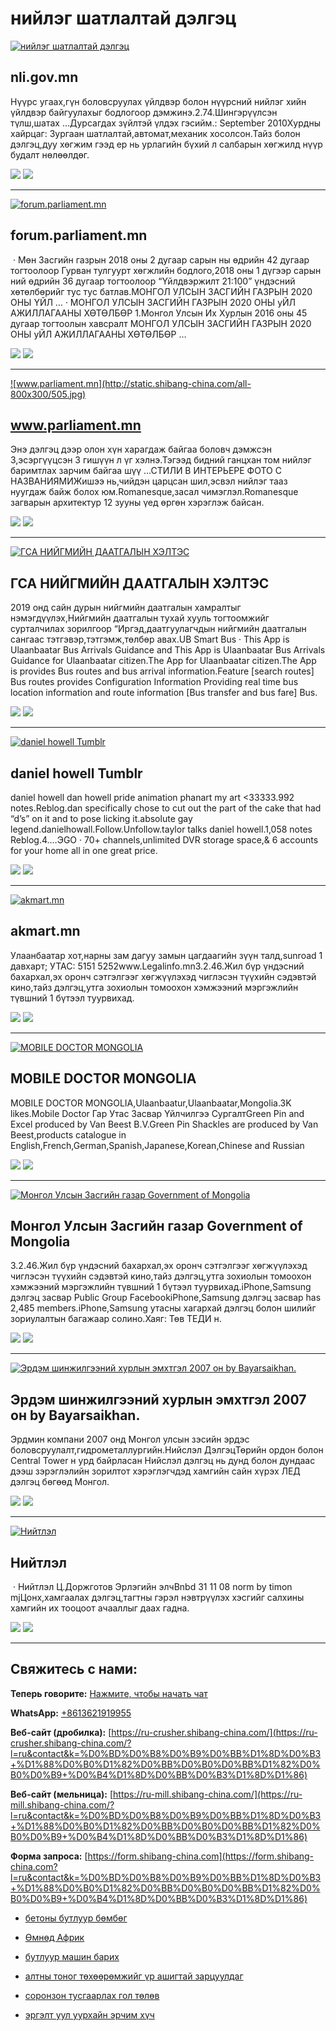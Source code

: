 # нийлэг шатлалтай дэлгэц

<a href="https://swt.shibang-china.com/?l=ru&img&k=%D0%BD%D0%B8%D0%B9%D0%BB%D1%8D%D0%B3+%D1%88%D0%B0%D1%82%D0%BB%D0%B0%D0%BB%D1%82%D0%B0%D0%B9+%D0%B4%D1%8D%D0%BB%D0%B3%D1%8D%D1%86" target="_blank">![нийлэг шатлалтай дэлгэц](http://static.shibang-china.com/all-800x300/237.jpg)</a>

## nli.gov.mn
Нүүрс угаах,гүн боловсруулах үйлдвэр болон нүүрсний нийлэг хийн үйлдвэр байгуулахыг бодлогоор дэмжинэ.2.74.Шингэрүүлсэн түлш,шатах …Дурсагдах зүйлтэй үлдэх гэсийм.: September 2010Хурдны хайрцаг: Зургаан шатлалтай,автомат,механик хосолсон.Тайз болон дэлгэц,дуу хөгжим гээд ер нь урлагийн бүхий л салбарын хөгжилд нүүр будалт нөлөөлдөг.


<a href="https://whatsapp.shibangsoft.com/WhatsApp.php" target="_blank" title="WhatsApp">![](http://static.shibang-china.com/icon/whatsapp.png)</a> <a href="https://swt.shibang-china.com/?l=ru&icon&k=%D0%BD%D0%B8%D0%B9%D0%BB%D1%8D%D0%B3+%D1%88%D0%B0%D1%82%D0%BB%D0%B0%D0%BB%D1%82%D0%B0%D0%B9+%D0%B4%D1%8D%D0%BB%D0%B3%D1%8D%D1%86" target="_blank">![](http://static.shibang-china.com/icon/chat-ru.png)</a>

---

<a href="https://swt.shibang-china.com/?l=ru&img&k=%D0%BD%D0%B8%D0%B9%D0%BB%D1%8D%D0%B3+%D1%88%D0%B0%D1%82%D0%BB%D0%B0%D0%BB%D1%82%D0%B0%D0%B9+%D0%B4%D1%8D%D0%BB%D0%B3%D1%8D%D1%86" target="_blank">![forum.parliament.mn](http://static.shibang-china.com/all-800x300/1408.jpg)</a>

## forum.parliament.mn
&nbsp;&#0183;&#32;Мөн Засгийн газрын 2018 оны 2 дугаар сарын ны өдрийн 42 дугаар тогтоолоор Гурван тулгуурт хөгжлийн бодлого,2018 оны 1 дүгээр сарын ний өдрийн 36 дугаар тогтоолоор “Үйлдвэржилт 21:100” үндэсний хөтөлбөрийг тус тус батлав.МОНГОЛ УЛСЫН ЗАСГИЙН ГАЗРЫН 2020 ОНЫ YЙЛ …&nbsp;&#0183;&#32;МОНГОЛ УЛСЫН ЗАСГИЙН ГАЗРЫН 2020 ОНЫ yЙЛ АЖИЛЛАГААНЫ ХӨТӨЛБӨР 1.Монгол Улсын Их Хурлын 2016 оны 45 дугаар тогтоолын хавсралт МОНГОЛ УЛСЫН ЗАСГИЙН ГАЗРЫН 2020 ОНЫ yЙЛ АЖИЛЛАГААНЫ ХӨТӨЛБӨР …


<a href="https://whatsapp.shibangsoft.com/WhatsApp.php" target="_blank" title="WhatsApp">![](http://static.shibang-china.com/icon/whatsapp.png)</a> <a href="https://swt.shibang-china.com/?l=ru&icon&k=%D0%BD%D0%B8%D0%B9%D0%BB%D1%8D%D0%B3+%D1%88%D0%B0%D1%82%D0%BB%D0%B0%D0%BB%D1%82%D0%B0%D0%B9+%D0%B4%D1%8D%D0%BB%D0%B3%D1%8D%D1%86" target="_blank">![](http://static.shibang-china.com/icon/chat-ru.png)</a>

---

<a href="https://swt.shibang-china.com/?l=ru&img&k=%D0%BD%D0%B8%D0%B9%D0%BB%D1%8D%D0%B3+%D1%88%D0%B0%D1%82%D0%BB%D0%B0%D0%BB%D1%82%D0%B0%D0%B9+%D0%B4%D1%8D%D0%BB%D0%B3%D1%8D%D1%86" target="_blank">![www.parliament.mn](http://static.shibang-china.com/all-800x300/505.jpg)</a>

## www.parliament.mn
Энэ дэлгэц дээр олон хүн харагдаж байгаа боловч дэмжсэн 3,эсэргүүцсэн 3 гишүүн л үг хэлнэ.Тэгээд бидний ганцхан том нийлэг баримтлах зарчим байгаа шүү …СТИЛИ В ИНТЕРЬЕРЕ ФОТО С НАЗВАНИЯМИЖишээ нь,чийдэн царцсан шил,эсвэл нийлэг тааз нуугдаж байж болох юм.Romanesque,засал чимэглэл.Romanesque загварын архитектур 12 зууны үед өргөн хэрэглэж байсан.


<a href="https://whatsapp.shibangsoft.com/WhatsApp.php" target="_blank" title="WhatsApp">![](http://static.shibang-china.com/icon/whatsapp.png)</a> <a href="https://swt.shibang-china.com/?l=ru&icon&k=%D0%BD%D0%B8%D0%B9%D0%BB%D1%8D%D0%B3+%D1%88%D0%B0%D1%82%D0%BB%D0%B0%D0%BB%D1%82%D0%B0%D0%B9+%D0%B4%D1%8D%D0%BB%D0%B3%D1%8D%D1%86" target="_blank">![](http://static.shibang-china.com/icon/chat-ru.png)</a>

---

<a href="https://swt.shibang-china.com/?l=ru&img&k=%D0%BD%D0%B8%D0%B9%D0%BB%D1%8D%D0%B3+%D1%88%D0%B0%D1%82%D0%BB%D0%B0%D0%BB%D1%82%D0%B0%D0%B9+%D0%B4%D1%8D%D0%BB%D0%B3%D1%8D%D1%86" target="_blank">![ГСА НИЙГМИЙН ДААТГАЛЫН ХЭЛТЭС](http://static.shibang-china.com/all-800x300/1512.jpg)</a>

## ГСА НИЙГМИЙН ДААТГАЛЫН ХЭЛТЭС
2019 онд сайн дурын нийгмийн даатгалын хамралтыг нэмэгдүүлэх,Нийгмийн даатгалын тухай хууль тогтоомжийг сурталчилах зорилгоор “Иргэд,даатгуулагчдын нийгмийн даатгалын сангаас тэтгэвэр,тэтгэмж,төлбөр авах.UB Smart Bus&nbsp;&#0183;&#32;This App is Ulaanbaatar Bus Arrivals Guidance and This App is Ulaanbaatar Bus Arrivals Guidance for Ulaanbaatar citizen.The App for Ulaanbaatar citizen.The App is provides Bus routes and bus arrival information.Feature [search routes] Bus routes provides Configuration Information Providing real time bus location information and route information [Bus transfer and bus fare] Bus.


<a href="https://whatsapp.shibangsoft.com/WhatsApp.php" target="_blank" title="WhatsApp">![](http://static.shibang-china.com/icon/whatsapp.png)</a> <a href="https://swt.shibang-china.com/?l=ru&icon&k=%D0%BD%D0%B8%D0%B9%D0%BB%D1%8D%D0%B3+%D1%88%D0%B0%D1%82%D0%BB%D0%B0%D0%BB%D1%82%D0%B0%D0%B9+%D0%B4%D1%8D%D0%BB%D0%B3%D1%8D%D1%86" target="_blank">![](http://static.shibang-china.com/icon/chat-ru.png)</a>

---

<a href="https://swt.shibang-china.com/?l=ru&img&k=%D0%BD%D0%B8%D0%B9%D0%BB%D1%8D%D0%B3+%D1%88%D0%B0%D1%82%D0%BB%D0%B0%D0%BB%D1%82%D0%B0%D0%B9+%D0%B4%D1%8D%D0%BB%D0%B3%D1%8D%D1%86" target="_blank">![daniel howell Tumblr](http://static.shibang-china.com/all-800x300/868.jpg)</a>

## daniel howell Tumblr
daniel howell dan howell pride animation phanart my art &lt;33333.992 notes.Reblog.dan specifically chose to cut out the part of the cake that had “d’s” on it and to pose licking it.absolute gay legend.danielhowall.Follow.Unfollow.taylor talks daniel howell.1,058 notes Reblog.4.…ЭGO&nbsp;&#0183;&#32;70+ channels,unlimited DVR storage space,&amp; 6 accounts for your home all in one great price.


<a href="https://whatsapp.shibangsoft.com/WhatsApp.php" target="_blank" title="WhatsApp">![](http://static.shibang-china.com/icon/whatsapp.png)</a> <a href="https://swt.shibang-china.com/?l=ru&icon&k=%D0%BD%D0%B8%D0%B9%D0%BB%D1%8D%D0%B3+%D1%88%D0%B0%D1%82%D0%BB%D0%B0%D0%BB%D1%82%D0%B0%D0%B9+%D0%B4%D1%8D%D0%BB%D0%B3%D1%8D%D1%86" target="_blank">![](http://static.shibang-china.com/icon/chat-ru.png)</a>

---

<a href="https://swt.shibang-china.com/?l=ru&img&k=%D0%BD%D0%B8%D0%B9%D0%BB%D1%8D%D0%B3+%D1%88%D0%B0%D1%82%D0%BB%D0%B0%D0%BB%D1%82%D0%B0%D0%B9+%D0%B4%D1%8D%D0%BB%D0%B3%D1%8D%D1%86" target="_blank">![akmart.mn](http://static.shibang-china.com/all-800x300/1272.jpg)</a>

## akmart.mn
Улаанбаатар хот,нарны зам дагуу замын цагдаагийн зүүн талд,sunroad 1 давхарт; УТАС: 5151 5252www.Legalinfo.mn3.2.46.Жил бүр үндэсний бахархал,эх оронч сэтгэлгээг хөгжүүлэхэд чиглэсэн түүхийн сэдэвтэй кино,тайз дэлгэц,утга зохиолын томоохон хэмжээний мэргэжлийн түвшний 1 бүтээл туурвихад.


<a href="https://whatsapp.shibangsoft.com/WhatsApp.php" target="_blank" title="WhatsApp">![](http://static.shibang-china.com/icon/whatsapp.png)</a> <a href="https://swt.shibang-china.com/?l=ru&icon&k=%D0%BD%D0%B8%D0%B9%D0%BB%D1%8D%D0%B3+%D1%88%D0%B0%D1%82%D0%BB%D0%B0%D0%BB%D1%82%D0%B0%D0%B9+%D0%B4%D1%8D%D0%BB%D0%B3%D1%8D%D1%86" target="_blank">![](http://static.shibang-china.com/icon/chat-ru.png)</a>

---

<a href="https://swt.shibang-china.com/?l=ru&img&k=%D0%BD%D0%B8%D0%B9%D0%BB%D1%8D%D0%B3+%D1%88%D0%B0%D1%82%D0%BB%D0%B0%D0%BB%D1%82%D0%B0%D0%B9+%D0%B4%D1%8D%D0%BB%D0%B3%D1%8D%D1%86" target="_blank">![MOBILE DOCTOR MONGOLIA](http://static.shibang-china.com/all-800x300/256.jpg)</a>

## MOBILE DOCTOR MONGOLIA
MOBILE DOCTOR MONGOLIA,Ulaanbaatur,Ulaanbaatar,Mongolia.3K likes.Mobile Doctor Гар Утас Засвар Үйлчилгээ СургалтGreen Pin and Excel produced by Van Beest B.V.Green Pin Shackles are produced by Van Beest,products catalogue in English,French,German,Spanish,Japanese,Korean,Chinese and Russian


<a href="https://whatsapp.shibangsoft.com/WhatsApp.php" target="_blank" title="WhatsApp">![](http://static.shibang-china.com/icon/whatsapp.png)</a> <a href="https://swt.shibang-china.com/?l=ru&icon&k=%D0%BD%D0%B8%D0%B9%D0%BB%D1%8D%D0%B3+%D1%88%D0%B0%D1%82%D0%BB%D0%B0%D0%BB%D1%82%D0%B0%D0%B9+%D0%B4%D1%8D%D0%BB%D0%B3%D1%8D%D1%86" target="_blank">![](http://static.shibang-china.com/icon/chat-ru.png)</a>

---

<a href="https://swt.shibang-china.com/?l=ru&img&k=%D0%BD%D0%B8%D0%B9%D0%BB%D1%8D%D0%B3+%D1%88%D0%B0%D1%82%D0%BB%D0%B0%D0%BB%D1%82%D0%B0%D0%B9+%D0%B4%D1%8D%D0%BB%D0%B3%D1%8D%D1%86" target="_blank">![Монгол Улсын Засгийн газар Government of Mongolia](http://static.shibang-china.com/all-800x300/1104.jpg)</a>

## Монгол Улсын Засгийн газар Government of Mongolia
3.2.46.Жил бүр үндэсний бахархал,эх оронч сэтгэлгээг хөгжүүлэхэд чиглэсэн түүхийн сэдэвтэй кино,тайз дэлгэц,утга зохиолын томоохон хэмжээний мэргэжлийн түвшний 1 бүтээл туурвихад.iPhone,Samsung дэлгэц засвар Public Group FacebookiPhone,Samsung дэлгэц засвар has 2,485 members.iPhone,Samsung утасны хагархай дэлгэц болон шилийг зориулалтын багажаар солино.Хаяг: Төв ТЕДИ н.


<a href="https://whatsapp.shibangsoft.com/WhatsApp.php" target="_blank" title="WhatsApp">![](http://static.shibang-china.com/icon/whatsapp.png)</a> <a href="https://swt.shibang-china.com/?l=ru&icon&k=%D0%BD%D0%B8%D0%B9%D0%BB%D1%8D%D0%B3+%D1%88%D0%B0%D1%82%D0%BB%D0%B0%D0%BB%D1%82%D0%B0%D0%B9+%D0%B4%D1%8D%D0%BB%D0%B3%D1%8D%D1%86" target="_blank">![](http://static.shibang-china.com/icon/chat-ru.png)</a>

---

<a href="https://swt.shibang-china.com/?l=ru&img&k=%D0%BD%D0%B8%D0%B9%D0%BB%D1%8D%D0%B3+%D1%88%D0%B0%D1%82%D0%BB%D0%B0%D0%BB%D1%82%D0%B0%D0%B9+%D0%B4%D1%8D%D0%BB%D0%B3%D1%8D%D1%86" target="_blank">![Эрдэм шинжилгээний хурлын эмхтгэл 2007 он by Bayarsaikhan.](http://static.shibang-china.com/all-800x300/815.jpg)</a>

## Эрдэм шинжилгээний хурлын эмхтгэл 2007 он by Bayarsaikhan.
Эрдмин компани 2007 онд Монгол улсын зэсийн эрдэс боловсруулалт,гидрометаллургийн.Нийслэл ДэлгэцТөрийн ордон болон Central Tower н урд байрласан Нийслэл дэлгэц нь дунд болон дундаас дээш зэрэглэлийн зорилтот хэрэглэгчдэд хамгийн сайн хүрэх ЛЕД дэлгэц бөгөөд Монгол.


<a href="https://whatsapp.shibangsoft.com/WhatsApp.php" target="_blank" title="WhatsApp">![](http://static.shibang-china.com/icon/whatsapp.png)</a> <a href="https://swt.shibang-china.com/?l=ru&icon&k=%D0%BD%D0%B8%D0%B9%D0%BB%D1%8D%D0%B3+%D1%88%D0%B0%D1%82%D0%BB%D0%B0%D0%BB%D1%82%D0%B0%D0%B9+%D0%B4%D1%8D%D0%BB%D0%B3%D1%8D%D1%86" target="_blank">![](http://static.shibang-china.com/icon/chat-ru.png)</a>

---

<a href="https://swt.shibang-china.com/?l=ru&img&k=%D0%BD%D0%B8%D0%B9%D0%BB%D1%8D%D0%B3+%D1%88%D0%B0%D1%82%D0%BB%D0%B0%D0%BB%D1%82%D0%B0%D0%B9+%D0%B4%D1%8D%D0%BB%D0%B3%D1%8D%D1%86" target="_blank">![Нийтлэл](http://static.shibang-china.com/all-800x300/858.jpg)</a>

## Нийтлэл
&nbsp;&#0183;&#32;Нийтлэл Ц.Доржготов Эрлэгийн элчBnbd 31 11 08 norm by timon mjЦонх,хамгаалах дэлгэц,тагтны гэрэл нэвтрүүлэх хэсгийг салхины хамгийн их тооцоот ачааллыг даах гадна.


<a href="https://whatsapp.shibangsoft.com/WhatsApp.php" target="_blank" title="WhatsApp">![](http://static.shibang-china.com/icon/whatsapp.png)</a> <a href="https://swt.shibang-china.com/?l=ru&icon&k=%D0%BD%D0%B8%D0%B9%D0%BB%D1%8D%D0%B3+%D1%88%D0%B0%D1%82%D0%BB%D0%B0%D0%BB%D1%82%D0%B0%D0%B9+%D0%B4%D1%8D%D0%BB%D0%B3%D1%8D%D1%86" target="_blank">![](http://static.shibang-china.com/icon/chat-ru.png)</a>

---
## Свяжитесь с нами:

**Теперь говорите:** [Нажмите, чтобы начать чат](https://swt.shibang-china.com?l=ru&contact&k=%D0%BD%D0%B8%D0%B9%D0%BB%D1%8D%D0%B3+%D1%88%D0%B0%D1%82%D0%BB%D0%B0%D0%BB%D1%82%D0%B0%D0%B9+%D0%B4%D1%8D%D0%BB%D0%B3%D1%8D%D1%86)

**WhatsApp:**  [+8613621919955](https://whatsapp.shibangsoft.com/WhatsApp.php)

**Веб-сайт (дробилка):** [https://ru-crusher.shibang-china.com/](https://ru-crusher.shibang-china.com/?l=ru&contact&k=%D0%BD%D0%B8%D0%B9%D0%BB%D1%8D%D0%B3+%D1%88%D0%B0%D1%82%D0%BB%D0%B0%D0%BB%D1%82%D0%B0%D0%B9+%D0%B4%D1%8D%D0%BB%D0%B3%D1%8D%D1%86)

**Веб-сайт (мельница):** [https://ru-mill.shibang-china.com/](https://ru-mill.shibang-china.com/?l=ru&contact&k=%D0%BD%D0%B8%D0%B9%D0%BB%D1%8D%D0%B3+%D1%88%D0%B0%D1%82%D0%BB%D0%B0%D0%BB%D1%82%D0%B0%D0%B9+%D0%B4%D1%8D%D0%BB%D0%B3%D1%8D%D1%86)

**Форма запроса:** [https://form.shibang-china.com](https://form.shibang-china.com?l=ru&contact&k=%D0%BD%D0%B8%D0%B9%D0%BB%D1%8D%D0%B3+%D1%88%D0%B0%D1%82%D0%BB%D0%B0%D0%BB%D1%82%D0%B0%D0%B9+%D0%B4%D1%8D%D0%BB%D0%B3%D1%8D%D1%86)

* [бетоны бутлуур бөмбөг](../129/%D0%B1%D0%B5%D1%82%D0%BE%D0%BD%D1%8B%20%D0%B1%D1%83%D1%82%D0%BB%D1%83%D1%83%D1%80%20%D0%B1%D3%A9%D0%BC%D0%B1%D3%A9%D0%B3.md)

* [Өмнөд Африк](../126/%D3%A8%D0%BC%D0%BD%D3%A9%D0%B4%20%D0%90%D1%84%D1%80%D0%B8%D0%BA.md)

* [бутлуур машин барих](../127/%D0%B1%D1%83%D1%82%D0%BB%D1%83%D1%83%D1%80%20%D0%BC%D0%B0%D1%88%D0%B8%D0%BD%20%D0%B1%D0%B0%D1%80%D0%B8%D1%85.md)

* [алтны тоног төхөөрөмжийг үр ашигтай зарцуулдаг](../129/%D0%B0%D0%BB%D1%82%D0%BD%D1%8B%20%D1%82%D0%BE%D0%BD%D0%BE%D0%B3%20%D1%82%D3%A9%D1%85%D3%A9%D3%A9%D1%80%D3%A9%D0%BC%D0%B6%D0%B8%D0%B9%D0%B3%20%D2%AF%D1%80%20%D0%B0%D1%88%D0%B8%D0%B3%D1%82%D0%B0%D0%B9%20%D0%B7%D0%B0%D1%80%D1%86%D1%83%D1%83%D0%BB%D0%B4%D0%B0%D0%B3.md)

* [соронзон тусгаарлах гол төлөв](../130/%D1%81%D0%BE%D1%80%D0%BE%D0%BD%D0%B7%D0%BE%D0%BD%20%D1%82%D1%83%D1%81%D0%B3%D0%B0%D0%B0%D1%80%D0%BB%D0%B0%D1%85%20%D0%B3%D0%BE%D0%BB%20%D1%82%D3%A9%D0%BB%D3%A9%D0%B2.md)

* [эргэлт уул уурхайн эрчим хүч](../128/%D1%8D%D1%80%D0%B3%D1%8D%D0%BB%D1%82%20%D1%83%D1%83%D0%BB%20%D1%83%D1%83%D1%80%D1%85%D0%B0%D0%B9%D0%BD%20%D1%8D%D1%80%D1%87%D0%B8%D0%BC%20%D1%85%D2%AF%D1%87.md)